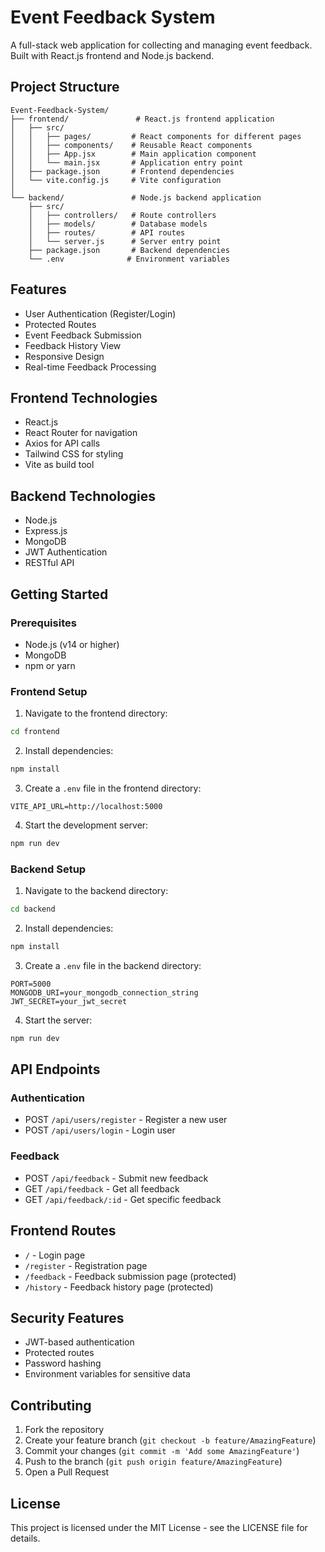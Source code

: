 # Event Feedback System

A full-stack web application for collecting and managing event feedback. Built with React.js frontend and Node.js backend.

## Project Structure

```
Event-Feedback-System/
├── frontend/               # React.js frontend application
│   ├── src/
│   │   ├── pages/         # React components for different pages
│   │   ├── components/    # Reusable React components
│   │   ├── App.jsx        # Main application component
│   │   └── main.jsx       # Application entry point
│   ├── package.json       # Frontend dependencies
│   └── vite.config.js     # Vite configuration
│
└── backend/               # Node.js backend application
    ├── src/
    │   ├── controllers/   # Route controllers
    │   ├── models/        # Database models
    │   ├── routes/        # API routes
    │   └── server.js      # Server entry point
    ├── package.json       # Backend dependencies
    └── .env              # Environment variables
```

## Features

- User Authentication (Register/Login)
- Protected Routes
- Event Feedback Submission
- Feedback History View
- Responsive Design
- Real-time Feedback Processing

## Frontend Technologies

- React.js
- React Router for navigation
- Axios for API calls
- Tailwind CSS for styling
- Vite as build tool

## Backend Technologies

- Node.js
- Express.js
- MongoDB
- JWT Authentication
- RESTful API

## Getting Started

### Prerequisites

- Node.js (v14 or higher)
- MongoDB
- npm or yarn

### Frontend Setup

1. Navigate to the frontend directory:
```bash
cd frontend
```

2. Install dependencies:
```bash
npm install
```

3. Create a `.env` file in the frontend directory:
```
VITE_API_URL=http://localhost:5000
```

4. Start the development server:
```bash
npm run dev
```

### Backend Setup

1. Navigate to the backend directory:
```bash
cd backend
```

2. Install dependencies:
```bash
npm install
```

3. Create a `.env` file in the backend directory:
```
PORT=5000
MONGODB_URI=your_mongodb_connection_string
JWT_SECRET=your_jwt_secret
```

4. Start the server:
```bash
npm run dev
```

## API Endpoints

### Authentication
- POST `/api/users/register` - Register a new user
- POST `/api/users/login` - Login user

### Feedback
- POST `/api/feedback` - Submit new feedback
- GET `/api/feedback` - Get all feedback
- GET `/api/feedback/:id` - Get specific feedback

## Frontend Routes

- `/` - Login page
- `/register` - Registration page
- `/feedback` - Feedback submission page (protected)
- `/history` - Feedback history page (protected)

## Security Features

- JWT-based authentication
- Protected routes
- Password hashing
- Environment variables for sensitive data

## Contributing

1. Fork the repository
2. Create your feature branch (`git checkout -b feature/AmazingFeature`)
3. Commit your changes (`git commit -m 'Add some AmazingFeature'`)
4. Push to the branch (`git push origin feature/AmazingFeature`)
5. Open a Pull Request

## License

This project is licensed under the MIT License - see the LICENSE file for details.
